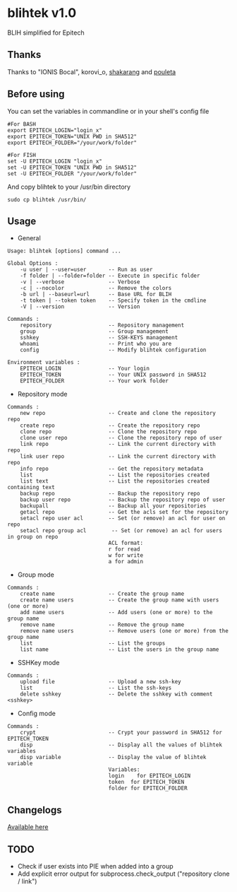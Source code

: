 # blihtek v1.0
BLIH simplified for Epitech

## Thanks
Thanks to "IONIS Bocal", korovi_o, [shakarang](https://github.com/Shakarang) and [pouleta](https://github.com/pouleta)

## Before using
You can set the variables in commandline or in your shell's config file
````shell
#For BASH
export EPITECH_LOGIN="login_x"
export EPITECH_TOKEN="UNIX PWD in SHA512"
export EPITECH_FOLDER="/your/work/folder"
````
````fish
#For FISH
set -U EPITECH_LOGIN "login_x"
set -U EPITECH_TOKEN "UNIX PWD in SHA512"
set -U EPITECH_FOLDER "/your/work/folder"
````
And copy blihtek to your /usr/bin directory
````
sudo cp blihtek /usr/bin/
````
## Usage

* General
````
Usage: blihtek [options] command ...

Global Options :
    -u user | --user=user       -- Run as user
    -f folder | --folder=folder -- Execute in specific folder
    -v | --verbose              -- Verbose
    -c | --nocolor              -- Remove the colors
    -b url | --baseurl=url      -- Base URL for BLIH
    -t token | --token token    -- Specify token in the cmdline
    -V | --version              -- Version

Commands :
    repository                  -- Repository management
    group                       -- Group management
    sshkey                      -- SSH-KEYS management
    whoami                      -- Print who you are
    config                      -- Modify blihtek configuration

Environment variables :
    EPITECH_LOGIN               -- Your login
    EPITECH_TOKEN               -- Your UNIX password in SHA512
    EPITECH_FOLDER              -- Your work folder
````

* Repository mode
````
Commands :
    new repo                    -- Create and clone the repository repo
    create repo                 -- Create the repository repo
    clone repo                  -- Clone the repository repo
    clone user repo             -- Clone the repository repo of user
    link repo                   -- Link the current directory with repo
    link user repo              -- Link the current directory with repo
    info repo                   -- Get the repository metadata
    list                        -- List the repositories created
    list text                   -- List the repositories created containing text
    backup repo                 -- Backup the repository repo
    backup user repo            -- Backup the repository repo of user
    backupall                   -- Backup all your repositories
    getacl repo                 -- Get the acls set for the repository
    setacl repo user acl        -- Set (or remove) an acl for user on repo
    setacl repo group acl        -- Set (or remove) an acl for users in group on repo
                                ACL format:
                                r for read
                                w for write
                                a for admin
````

* Group mode
````
Commands :
    create name                 -- Create the group name
    create name users           -- Create the group name with users (one or more)
    add name users              -- Add users (one or more) to the group name
    remove name                 -- Remove the group name
    remove name users           -- Remove users (one or more) from the group name
    list                        -- List the groups
    list name                   -- List the users in the group name
````

* SSHKey mode
````
Commands :
    upload file                 -- Upload a new ssh-key
    list                        -- List the ssh-keys
    delete sshkey               -- Delete the sshkey with comment <sshkey>
````

* Config mode
````
Commands :
    crypt                       -- Crypt your password in SHA512 for EPITECH_TOKEN
    disp                        -- Display all the values of blihtek variables
    disp variable               -- Display the value of blihtek variable
                                Variables:
                                login    for EPITECH_LOGIN
                                token  for EPITECH_TOKEN
                                folder for EPITECH_FOLDER
````

## Changelogs

[Available here](https://github.com/hug33k/blihtek/blob/master/CHANGELOGS.md)

## TODO

* Check if user exists into PIE when added into a group
* Add explicit error output for subprocess.check_output ("repository clone / link")

